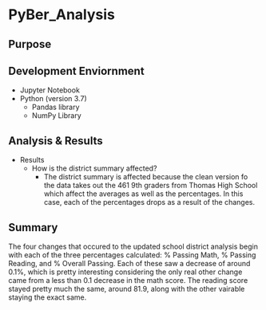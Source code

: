 # PyBer_Analysis 

## Purpose 



## Development Enviornment
  - Jupyter Notebook 
  - Python (version 3.7)
      - Pandas library 
      - NumPy Library
      

## Analysis & Results
   - Results 
       - How is the district summary affected?
           - The district summary is affected because the clean version fo the data takes out the 461 9th graders from Thomas High              School which affect the averages as well as the percentages. In this case, each of the percentages drops as a result              of the changes. 

    
    
## Summary
The four changes that occured to the updated school district analysis begin with each of the three percentages calculated: % Passing Math, % Passing Reading, and % Overall Passing. Each of these saw a decrease of around 0.1%, which is pretty interesting considering the only real other change came from a less than 0.1 decrease in the math score. The reading score stayed pretty much the same, around 81.9, along with the other vairable staying the exact same. 
    